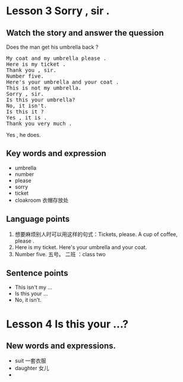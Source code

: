   
# Lesson 3 Sorry , sir .

## Watch the story and answer the quession
Does the man get his umbrella back ?

<pre>
My coat and my umbrella please .
Here is my ticket .
Thank you , sir. 
Number five.
Here's your umbrella and your coat .
This is not my umbrella.
Sorry , sir.
Is this your umbrella?
No, it isn't.
Is this it ?
Yes , it is .
Thank you very much .
</pre>
Yes , he does.

## Key words and expression 
* umbrella
* number
* please 
* sorry
* ticket
* cloakroom 衣帽存放处

## Language points
1. 想要麻烦别人时可以用这样的句式：Tickets, please. A cup of coffee, please .
2. Here is my ticket. 
Here's your umbrella and your coat.
3. Number five. 五号。
二班 ：class two

## Sentence points 
* This isn't my ...
* Is this your ...
* No, it isn't.


# Lesson 4 Is this your ...?

## New words and expressions.
* suit 一套衣服
* daughter 女儿
* 
